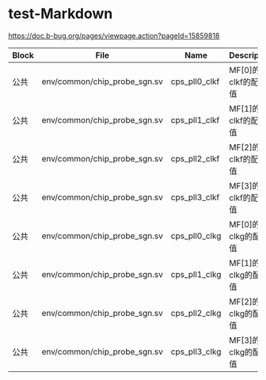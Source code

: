 # test-Markdown

https://doc.b-bug.org/pages/viewpage.action?pageId=15859818

| Block |           File            |          Name           |      Description       | Type | Level  | Owner |
| ----- | ------------------------- | ----------------------- | ---------------------- | ---- | ------ | ----- |
| 公共  | env/common/chip_probe_sgn.sv     | cps_pll0_clkf             | MF[0]的clkf的配置值           | 探针线网   | 信号层 | cy |
| 公共  | env/common/chip_probe_sgn.sv     | cps_pll1_clkf             | MF[1]的clkf的配置值           | 探针线网   | 信号层 |  |
| 公共  | env/common/chip_probe_sgn.sv     | cps_pll2_clkf             | MF[2]的clkf的配置值           | 探针线网   | 信号层 |  |
| 公共  | env/common/chip_probe_sgn.sv     | cps_pll3_clkf             | MF[3]的clkf的配置值           | 探针线网   | 信号层 |  |
| 公共  | env/common/chip_probe_sgn.sv     | cps_pll0_clkg             | MF[0]的clkg的配置值           | 探针线网   | 信号层 |  |
| 公共  | env/common/chip_probe_sgn.sv     | cps_pll1_clkg             | MF[1]的clkg的配置值           | 探针线网   | 信号层 |  |
| 公共  | env/common/chip_probe_sgn.sv     | cps_pll2_clkg             | MF[2]的clkg的配置值           | 探针线网   | 信号层 |  |
| 公共  | env/common/chip_probe_sgn.sv     | cps_pll3_clkg             | MF[3]的clkg的配置值           | 探针线网   | 信号层 |  |

